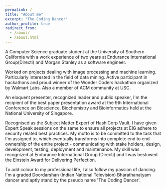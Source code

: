 ```yaml
---
permalink: /
title: "About me"
excerpt: "The Coding Dancer"
author_profile: true
redirect_from:
  - /about/
  - /about.html
---
```


A Computer Science graduate student at the University of Southern California with a work experience of two years at Endurance International Group(Directi) and Morgan Stanley as a software engineer.

Worked on projects dealing with image processing and machine learning. Particularly interested in the field of data mining. Active participant in hackathons and proud winner of the Wonder Coders hackathon organized by Walmart Labs. Also a member of ACM community at USC.

An eloquent presenter, recognized leader and public speaker, I'm the recipient of the best paper presentation award at the 9th International Conference on Bioscience, Biochemistry and Bioinformatics held at the National University of Singapore.

Recognised as the Subject Matter Expert of HashiCorp Vault, I have given Expert Speak sessions on the same to ensure all projects at EIG adhere to security related best practices. My motto is to be committed to the task that I'm assigned to, which eventually transforms into complete end to end ownership of the entire project - communicating with stake holders, design, development, testing, deployment and maintenance. My skill was recognized at Endurance International Group (Directi) and I was bestowed the Einstein Award for Delivering Perfection.

To add colour to my professional life, I also follow my passion of dancing. I'm a graded Doordarshan (Indian National Television) Bharathanatyam dancer and aptly stand by the pseudo name 'The Coding Dancer'. 
